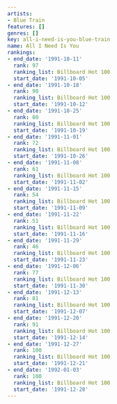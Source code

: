 ```yaml
---
artists:
- Blue Train
features: []
genres: []
key: all-i-need-is-you-blue-train
name: All I Need Is You
rankings:
- end_date: '1991-10-11'
  rank: 97
  ranking_list: Billboard Hot 100
  start_date: '1991-10-05'
- end_date: '1991-10-18'
  rank: 90
  ranking_list: Billboard Hot 100
  start_date: '1991-10-12'
- end_date: '1991-10-25'
  rank: 80
  ranking_list: Billboard Hot 100
  start_date: '1991-10-19'
- end_date: '1991-11-01'
  rank: 72
  ranking_list: Billboard Hot 100
  start_date: '1991-10-26'
- end_date: '1991-11-08'
  rank: 61
  ranking_list: Billboard Hot 100
  start_date: '1991-11-02'
- end_date: '1991-11-15'
  rank: 54
  ranking_list: Billboard Hot 100
  start_date: '1991-11-09'
- end_date: '1991-11-22'
  rank: 51
  ranking_list: Billboard Hot 100
  start_date: '1991-11-16'
- end_date: '1991-11-29'
  rank: 46
  ranking_list: Billboard Hot 100
  start_date: '1991-11-23'
- end_date: '1991-12-06'
  rank: 77
  ranking_list: Billboard Hot 100
  start_date: '1991-11-30'
- end_date: '1991-12-13'
  rank: 81
  ranking_list: Billboard Hot 100
  start_date: '1991-12-07'
- end_date: '1991-12-20'
  rank: 91
  ranking_list: Billboard Hot 100
  start_date: '1991-12-14'
- end_date: '1991-12-27'
  rank: 100
  ranking_list: Billboard Hot 100
  start_date: '1991-12-21'
- end_date: '1992-01-03'
  rank: 100
  ranking_list: Billboard Hot 100
  start_date: '1991-12-28'
---
```


